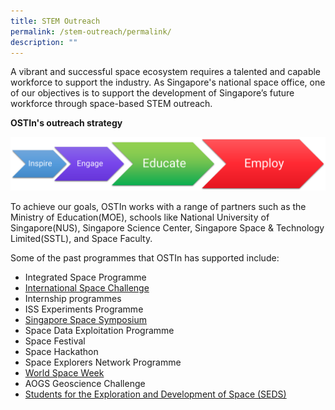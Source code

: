 ```yaml
---
title: STEM Outreach
permalink: /stem-outreach/permalink/
description: ""
---
```

A vibrant and successful space ecosystem requires a talented and capable workforce to support the industry. As Singapore's national space office, one of our objectives is to support the development of Singapore’s future workforce through space-based STEM outreach.

**OSTIn's outreach strategy**

![Outreach strategy](/images/Outreach%20strategy%20infographic.png)

To achieve our goals, OSTIn works with a range of partners such as the Ministry of Education(MOE), schools like National University of Singapore(NUS), Singapore Science Center, Singapore Space & Technology Limited(SSTL), and Space Faculty.

Some of the past programmes that OSTIn has supported include:

- Integrated Space Programme
- [International Space Challenge](https://spacefaculty.asia/isc_2023/)
- Internship programmes
- ISS Experiments Programme
- [Singapore Space Symposium](http://singapore-space-symposium.org)
- Space Data Exploitation Programme
- Space Festival
- Space Hackathon
- Space Explorers Network Programme
- [World Space Week](https://www.worldspaceweek.org/)
- AOGS Geoscience Challenge
- [Students for the Exploration and Development of Space (SEDS)](https://www.facebook.com/SEDS-NTU-260694784859169/)